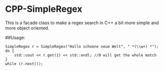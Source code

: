 # CPP-SimpleRegex
This is a facade class to make a regex search in C++ a bit more simple and more object oriented.

##Usage:
```
SimpleRegex r = SimpleRegex("Hallo schoene neue Welt", " *(\\w+) *");
do {
    std::cout << r.get(1) << std::endl; //0 will get the whole match
}
while (r.next());
```